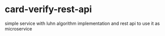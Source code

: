 # card-verify-rest-api
simple service with luhn algorithm implementation and rest api to use it as microservice
